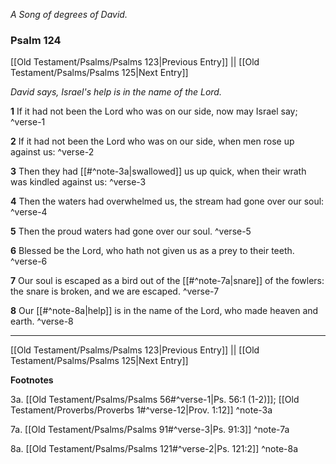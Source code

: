 *A Song of degrees of David.*

### Psalm 124

[[Old Testament/Psalms/Psalms 123|Previous Entry]]  ||  [[Old Testament/Psalms/Psalms 125|Next Entry]]

*David says, Israel's help is in the name of the Lord.*

**1**  If it had not been the Lord who was on our side, now may Israel say; ^verse-1

**2**  If it had not been the Lord who was on our side, when men rose up against us: ^verse-2

**3**  Then they had [[#^note-3a|swallowed]] us up quick, when their wrath was kindled against us: ^verse-3

**4**  Then the waters had overwhelmed us, the stream had gone over our soul: ^verse-4

**5**  Then the proud waters had gone over our soul. ^verse-5

**6**  Blessed be the Lord, who hath not given us as a prey to their teeth. ^verse-6

**7**  Our soul is escaped as a bird out of the [[#^note-7a|snare]] of the fowlers: the snare is broken, and we are escaped. ^verse-7

**8**  Our [[#^note-8a|help]] is in the name of the Lord, who made heaven and earth. ^verse-8


---
[[Old Testament/Psalms/Psalms 123|Previous Entry]]  ||  [[Old Testament/Psalms/Psalms 125|Next Entry]]


**Footnotes**


3a. [[Old Testament/Psalms/Psalms 56#^verse-1|Ps. 56:1 (1-2)]]; [[Old Testament/Proverbs/Proverbs 1#^verse-12|Prov. 1:12]] ^note-3a

7a. [[Old Testament/Psalms/Psalms 91#^verse-3|Ps. 91:3]] ^note-7a

8a. [[Old Testament/Psalms/Psalms 121#^verse-2|Ps. 121:2]] ^note-8a